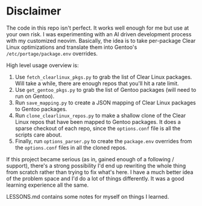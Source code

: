 # Disclaimer

The code in this repo isn't perfect. It works well enough for me but
use at your own risk. I was experimenting with an AI driven development
process with my customized neovim. Basically, the idea is to take
per-package Clear Linux optimizations and translate them into Gentoo's
`/etc/portage/package.env` overrides.

High level usage overview is:

1. Use `fetch_clearlinux_pkgs.py` to grab the list of Clear Linux
   packages. Will take a while, there are enough repos that you'll hit a
   rate limit.
2. Use `get_gentoo_pkgs.py` to grab the list of Gentoo packages (will need to
   run on Gentoo).
3. Run `save_mapping.py` to create a JSON mapping of Clear Linux packages to
   Gentoo packages.
4. Run `clone_clearlinux_repos.py` to make a shallow clone of the Clear
   Linux repos that have been mapped to Gentoo packages. It does a
   sparse checkout of each repo, since the `options.conf` file is all
   the scripts care about.
5. Finally, run `options_parser.py` to create the `package.env` overrides
   from the `options.conf` files in all the cloned repos.

If this project became serious (as in, gained enough of a following /
support), there's a strong possibility I'd end up rewriting the whole
thing from scratch rather than trying to fix what's here. I have a much
better idea of the problem space and I'd do a lot of things differently.
It was a good learning experience all the same.

LESSONS.md contains some notes for myself on things I learned.
